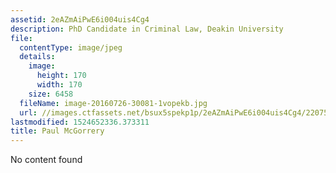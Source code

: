 ```yaml
---
assetid: 2eAZmAiPwE6i004uis4Cg4
description: PhD Candidate in Criminal Law, Deakin University
file:
  contentType: image/jpeg
  details:
    image:
      height: 170
      width: 170
    size: 6458
  fileName: image-20160726-30081-1vopekb.jpg
  url: //images.ctfassets.net/bsux5spekp1p/2eAZmAiPwE6i004uis4Cg4/220755f08618c2a45966b400ba3e6dbb/image-20160726-30081-1vopekb.jpg
lastmodified: 1524652336.373311
title: Paul McGorrery
---
```

No content found
